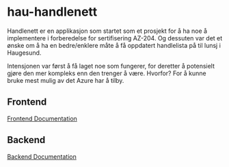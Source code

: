 # hau-handlenett

Handlenett er en applikasjon som startet som et prosjekt for å ha noe å implementere i forberedelse for sertifisering AZ-204. Og dessuten var det et ønske om å ha en bedre/enklere måte å få oppdatert handlelista på til lunsj i Haugesund.

Intensjonen var først å få laget noe som fungerer, for deretter å potensielt gjøre den mer kompleks enn den trenger å være. Hvorfor? For å kunne bruke mest mulig av det Azure har å tilby.

## Frontend

[Frontend Documentation](./handlenett-frontend/README.md)


## Backend

[Backend Documentation](./handlenett-backend/README.md)
